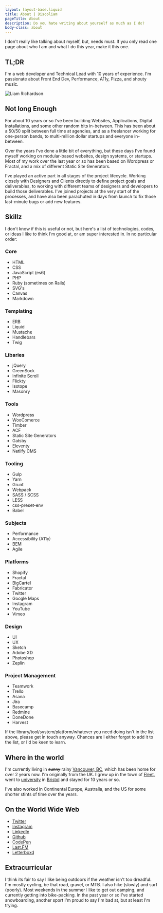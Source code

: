 ```yaml
---
layout: layout-base.liquid
title: About | Discoliam
pageTitle: About
description: Do you hate writing about yourself as much as I do?
body-class: about
---
```


I don't really like talking about myself, but, needs must. If you only read one page about who I am and what I do this year, make it this one.

## TL;DR

I'm a web developer and Technical Lead with 10 years of experience. I'm passionate about Front End Dev, Performance, A11y, Pizza, and shouty music.

<div class="img-wrapper"><img src="/assets/photo.jpg" alt="Liam Richardson"></div>

## Not long Enough
For about 10 years or so I've been building Websites, Applications, Digital Installations, and some other random bits in-between. This has been about a 50/50 split between full time at agencies, and as a freelancer working for one-person bands, to multi-million dollar startups and everyone in-between.

Over the years I've done a little bit of everything, but these days I've found myself working on modular-based websites, design systems, or startups. Most of my work over the last year or so has been based on Wordpress or Fractal, and a mix of different Static Site Generators.

I've played an active part in all stages of the project lifecycle. Working closely with Designers and Clients directly to define project goals and deliverables, to working with different teams of designers and developers to build those deliverables. I've joined projects at the very start of the processes, and have also been parachuted in days from launch to fix those last-minute bugs or add new features.

## Skillz
I don't know if this is useful or not, but here's a list of technologies, codes, or ideas I like to think I'm good at, or am super interested in. In no particular order:

<div class="flex-list">
  <div>
    <h3>Core</h3>
    <ul>
      <li>HTML</li>
      <li>CSS</li>
      <li>JavaScript (es6)</li>
      <li>PHP</li>
      <li>Ruby (sometimes on Rails)</li>
      <li>SVG's</li>
      <li>Canvas</li>
      <li>Markdown</li>
    </ul>
  </div>

  <div>
    <h3>Templating</h3>
    <ul>
      <li>ERB</li>
      <li>Liquid</li>
      <li>Mustache</li>
      <li>Handlebars</li>
      <li>Twig</li>
    </ul>
  </div>

  <div>
    <h3>Libaries</h3>
    <ul>
      <li>jQuery</li>
      <li>GreenSock</li>
      <li>Infinite Scroll</li>
      <li>Flickty</li>
      <li>Isotope</li>
      <li>Masonry</li>
    </ul>
  </div>

  <div>
    <h3>Tools</h3>
    <ul>
      <li>Wordpress</li>
      <li>WooComerce</li>
      <li>Timber</li>
      <li>ACF</li>
      <li>Static Site Generators</li>
      <li>Gatsby</li>
      <li>Eleventy</li>
      <li>Netlify CMS</li>
    </ul>
  </div>


  <div>
    <h3>Tooling</h3>
    <ul>
      <li>Gulp</li>
      <li>Yarn</li>
      <li>Grunt</li>
      <li>Webpack</li>
      <li>SASS / SCSS</li>
      <li>LESS</li>
      <li>css-preset-env</li>
      <li>Babel</li>
    </ul>
  </div>

  <div>
    <h3>Subjects</h3>
    <ul>
      <li>Performance</li>
      <li>Accessibility (A11y)</li>
      <li>BEM</li>
      <li>Agile</li>
    </ul>
  </div>

  <div>
    <h3>Platforms</h3>
    <ul>
      <li>Shopify</li>
      <li>Fractal</li>
      <li>BigCartel</li>
      <li>Fabricator</li>
      <li>Twitter</li>
      <li>Google Maps</li>
      <li>Instagram</li>
      <li>YouTube</li>
      <li>Vimeo</li>
    </ul>
  </div>

  <div>
    <h3>Design</h3>
    <ul>
      <li>UI</li>
      <li>UX</li>
      <li>Sketch</li>
      <li>Adobe XD</li>
      <li>Photoshop</li>
      <li>Zeplin</li>
    </ul>
  </div>

  <div>
    <h3>Project Management</h3>
    <ul>
      <li>Teamwork</li>
      <li>Trello</li>
      <li>Asana</li>
      <li>Jira</li>
      <li>Basecamp</li>
      <li>Redmine</li>
      <li>DoneDone</li>
      <li>Harvest</li>
    </ul>
  </div>


</div>


If the library/tool/system/platform/whatever you need doing isn't in the list above, please get in touch anyway. Chances are I either forgot to add it to the list, or I'd be keen to learn.

## Where in the world
I'm currently living in <del>sunny</del> rainy [Vancouver, BC](https://en.wikipedia.org/wiki/Vancouver), which has been home for over 2 years now. I'm originally from the UK. I grew up in the town of [Fleet](https://en.wikipedia.org/wiki/Fleet,_Hampshire), went to [university](https://www.uwe.ac.uk/) in [Bristol](https://en.wikipedia.org/wiki/Bristol) and stayed for 10 years or so.

I've also worked in Continental Europe, Australia, and the US for some shorter stints of time over the years.

## On the World Wide Web

- [Twitter](https://twitter.com/discoliam/)
- [Instagram](https://www.instagram.com/discoliam/)
- [LinkedIn](https://www.linkedin.com/in/liamrichardson/)
- [Github](https://github.com/discoliam/)
- [CodePen](https://codepen.io/discoliam/)
- [Last.FM](https://www.last.fm/user/discoliam)
- [Letterboxd](https://letterboxd.com/discoliam/)

## Extracurricular
I think its fair to say I like being outdoors if the weather isn't too dreadful. I'm mostly cycling, be that road, gravel, or MTB. I also hike (slowly) and surf (poorly). Most weekends in the summer I like to get out camping, and currently getting into bike-packing. In the past year or so I've started snowboarding, another sport I'm proud to say I'm bad at, but at least I'm trying.
